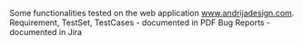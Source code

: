 Some functionalities tested on the web application www.andrijadesign.com. 
Requirement, TestSet, TestCases - documented in PDF
Bug Reports - documented in Jira 
